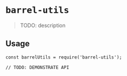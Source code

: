 # `barrel-utils`

> TODO: description

## Usage

```
const barrelUtils = require('barrel-utils');

// TODO: DEMONSTRATE API
```
